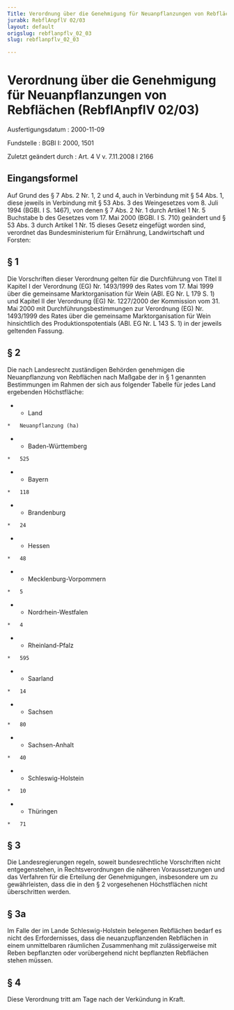 ```yaml
---
Title: Verordnung über die Genehmigung für Neuanpflanzungen von Rebflächen
jurabk: RebflAnpflV 02/03
layout: default
origslug: rebflanpflv_02_03
slug: rebflanpflv_02_03

---
```


# Verordnung über die Genehmigung für Neuanpflanzungen von Rebflächen (RebflAnpflV 02/03)

Ausfertigungsdatum
:   2000-11-09

Fundstelle
:   BGBl I: 2000, 1501

Zuletzt geändert durch
:   Art. 4 V v. 7.11.2008 I 2166

## Eingangsformel

Auf Grund des § 7 Abs. 2 Nr. 1, 2 und 4, auch in Verbindung mit § 54
Abs. 1, diese jeweils in Verbindung mit § 53 Abs. 3 des Weingesetzes
vom 8. Juli 1994 (BGBl. I S. 1467), von denen § 7 Abs. 2 Nr. 1 durch
Artikel 1 Nr. 5 Buchstabe b des Gesetzes vom 17. Mai 2000 (BGBl. I S.
710) geändert und § 53 Abs. 3 durch Artikel 1 Nr. 15 dieses Gesetz
eingefügt worden sind, verordnet das Bundesministerium für Ernährung,
Landwirtschaft und Forsten:

## § 1

Die Vorschriften dieser Verordnung gelten für die Durchführung von
Titel II Kapitel I der Verordnung (EG) Nr. 1493/1999 des Rates vom 17.
Mai 1999 über die gemeinsame Marktorganisation für Wein (ABl. EG Nr. L
179 S. 1) und Kapitel II der Verordnung (EG) Nr. 1227/2000 der
Kommission vom 31. Mai 2000 mit Durchführungsbestimmungen zur
Verordnung (EG) Nr. 1493/1999 des Rates über die gemeinsame
Marktorganisation für Wein hinsichtlich des Produktionspotentials
(ABl. EG Nr. L 143 S. 1) in der jeweils geltenden Fassung.

## § 2

Die nach Landesrecht zuständigen Behörden genehmigen die
Neuanpflanzung von Rebflächen nach Maßgabe der in § 1 genannten
Bestimmungen im Rahmen der sich aus folgender Tabelle für jedes Land
ergebenden Höchstfläche:

*    *   Land

    *   Neuanpflanzung (ha)


*    *   Baden-Württemberg

    *   525


*    *   Bayern

    *   118


*    *   Brandenburg

    *   24


*    *   Hessen

    *   48


*    *   Mecklenburg-Vorpommern

    *   5


*    *   Nordrhein-Westfalen

    *   4


*    *   Rheinland-Pfalz

    *   595


*    *   Saarland

    *   14


*    *   Sachsen

    *   80


*    *   Sachsen-Anhalt

    *   40


*    *   Schleswig-Holstein

    *   10


*    *   Thüringen

    *   71

## § 3

Die Landesregierungen regeln, soweit bundesrechtliche Vorschriften
nicht entgegenstehen, in Rechtsverordnungen die näheren
Voraussetzungen und das Verfahren für die Erteilung der Genehmigungen,
insbesondere um zu gewährleisten, dass die in den § 2 vorgesehenen
Höchstflächen nicht überschritten werden.

## § 3a

Im Falle der im Lande Schleswig-Holstein belegenen Rebflächen bedarf
es nicht des Erfordernisses, dass die neuanzupflanzenden Rebflächen in
einem unmittelbaren räumlichen Zusammenhang mit zulässigerweise mit
Reben bepflanzten oder vorübergehend nicht bepflanzten Rebflächen
stehen müssen.

## § 4

Diese Verordnung tritt am Tage nach der Verkündung in Kraft.

